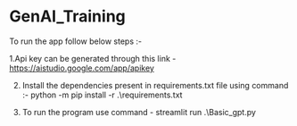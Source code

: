# GenAI_Training
To run the app follow below steps :-
 
 1.Api key can be generated through this link - https://aistudio.google.com/app/apikey 
 
 2. Install the dependencies present in requirements.txt file using command :- python -m pip install -r .\requirements.txt
 
 3. To run the program use command - streamlit run .\Basic_gpt.py
